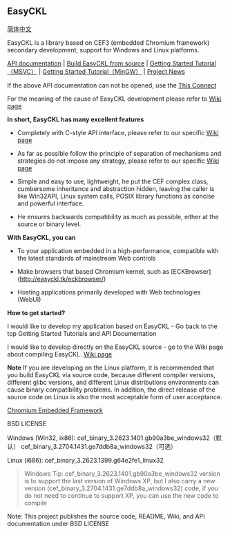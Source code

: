 ## EasyCKL

[简体中文](README.md.zh_CN.UTF-8)

EasyCKL is a library based on CEF3 (embedded Chromium framework) secondary development, support for Windows and Linux platforms.

[API documentation](http://easyckl.tk/docs/) | [Build EasyCKL from source](INSTALL.md) | [Getting Started Tutorial（MSVC）](https://git.oschina.net/daemon_process/EasyCKL/wikis/%E3%80%90%E5%85%A5%E9%97%A8%E3%80%91%E4%BD%BF%E7%94%A8-EasyCKL-%E7%BB%99%E5%BA%94%E7%94%A8%E7%A8%8B%E5%BA%8F%E5%B5%8C%E5%85%A5-%2Ahromium-%E5%86%85%E6%A0%B8web%E6%8E%A7%E4%BB%B6) | [Getting Started Tutorial（MinGW）](https://git.oschina.net/daemon_process/EasyCKL/wikis/%E4%BD%BF%E7%94%A8-MinGW-%E5%BC%80%E5%8F%91-EasyCKL-%E5%BA%94%E7%94%A8%E7%A8%8B%E5%BA%8F) | [Project News](NEWS)

If the above API documentation can not be opened, use the [This Connect](http://easyckl.esy.es/docs/)

For the meaning of the cause of EasyCKL development please refer to [Wiki page](https://git.oschina.net/daemon_process/EasyCKL/wikis/Home)

**In short, EasyCKL has many excellent features**

- Completely with C-style API interface, please refer to our specific [Wiki page](https://git.oschina.net/daemon_process/EasyCKL/wikis/Home)

- As far as possible follow the principle of separation of mechanisms and strategies do not impose any strategy, please refer to our specific [Wiki page](https://git.oschina.net/daemon_process/EasyCKL/wikis/Home)

- Simple and easy to use, lightweight, he put the CEF complex class, cumbersome inheritance and abstraction hidden, leaving the caller is like Win32API, Linux system calls, POSIX library functions as concise and powerful interface.

- He ensures backwards compatibility as much as possible, either at the source or binary level.

**With EasyCKL, you can**

- To your application embedded in a high-performance, compatible with the latest standards of mainstream Web controls

- Make browsers that based Chromium kernel, such as [ECKBrowser] (http://easyckl.tk/eckbrowser/)

- Hosting applications primarily developed with Web technologies (WebUI)

**How to get started?**

I would like to develop my application based on EasyCKL - Go back to the top Getting Started Tutorials and API Documentation

I would like to develop directly on the EasyCKL source - go to the Wiki page about compiling EasyCKL. [Wiki page](INSTALL.md)

**Note** If you are developing on the Linux platform, it is recommended that you build EasyCKL via source code, because different compiler versions, different glibc versions, and different Linux distributions environments can cause binary compatibility problems. In addition, the direct release of the source code on Linux is also the most acceptable form of user acceptance.

[Chromium Embedded Framework](https://bitbucket.org/chromiumembedded/cef)

BSD LICENSE

Windows (Win32, ix86): cef_binary_3.2623.1401.gb90a3be_windows32（默认） cef_binary_3.2704.1431.ge7ddb8a_windows32（可选）

Linux (i686): cef_binary_3.2623.1399.g64e2fe1_linux32

>Windows Tip: cef_binary_3.2623.1401.gb90a3be_windows32 version is to support the last version of Windows XP, but I also carry a new version (cef_binary_3.2704.1431.ge7ddb8a_windows32) code, if you do not need to continue to support XP, you can use the new code to compile

Note: This project publishes the source code, README, Wiki, and API documentation under BSD LICENSE